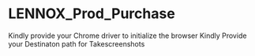 # LENNOX_Prod_Purchase
Kindly provide your Chrome driver to initialize the browser
Kindly Provide your Destinaton path for Takescreenshots
